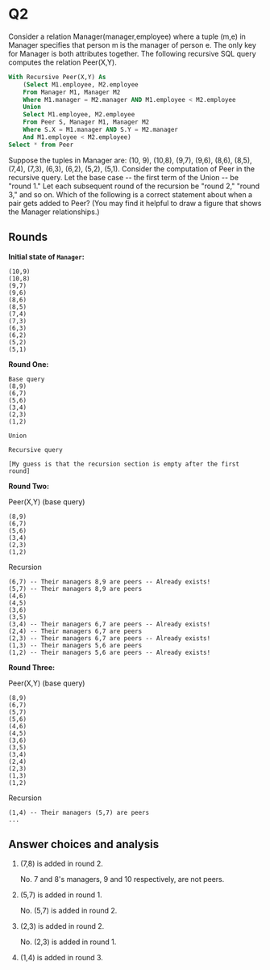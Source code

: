 Q2
=

Consider a relation Manager(manager,employee) where a tuple (m,e) in Manager specifies that person m is the manager of person e. The only key for Manager is both attributes together. The following recursive SQL query computes the relation Peer(X,Y).

```sql
With Recursive Peer(X,Y) As
    (Select M1.employee, M2.employee
    From Manager M1, Manager M2
    Where M1.manager = M2.manager AND M1.employee < M2.employee
    Union
    Select M1.employee, M2.employee
    From Peer S, Manager M1, Manager M2
    Where S.X = M1.manager AND S.Y = M2.manager
    And M1.employee < M2.employee)
Select * from Peer
```

Suppose the tuples in Manager are: (10, 9), (10,8), (9,7), (9,6), (8,6), (8,5), (7,4), (7,3), (6,3), (6,2), (5,2), (5,1). Consider the computation of Peer in the recursive query. Let the base case -- the first term of the Union -- be "round 1." Let each subsequent round of the recursion be "round 2," "round 3," and so on. Which of the following is a correct statement about when a pair gets added to Peer? (You may find it helpful to draw a figure that shows the Manager relationships.)

Rounds
-

**Initial state of `Manager`:**

```
(10,9)
(10,8)
(9,7)
(9,6)
(8,6)
(8,5)
(7,4)
(7,3)
(6,3)
(6,2)
(5,2)
(5,1)
```

**Round One:**

```
Base query
(8,9)
(6,7)
(5,6)
(3,4)
(2,3)
(1,2)

Union

Recursive query

[My guess is that the recursion section is empty after the first round]
```

**Round Two:**

Peer(X,Y) (base query)

```
(8,9)
(6,7)
(5,6)
(3,4)
(2,3)
(1,2)
```

Recursion

```
(6,7) -- Their managers 8,9 are peers -- Already exists!
(5,7) -- Their managers 8,9 are peers
(4,6)
(4,5)
(3,6)
(3,5)
(3,4) -- Their managers 6,7 are peers -- Already exists!
(2,4) -- Their managers 6,7 are peers
(2,3) -- Their managers 6,7 are peers -- Already exists!
(1,3) -- Their managers 5,6 are peers
(1,2) -- Their managers 5,6 are peers -- Already exists!
```

**Round Three:**

Peer(X,Y) (base query)

```
(8,9)
(6,7)
(5,7)
(5,6)
(4,6)
(4,5)
(3,6)
(3,5)
(3,4)
(2,4)
(2,3)
(1,3)
(1,2)
```

Recursion

```
(1,4) -- Their managers (5,7) are peers
...
```

Answer choices and analysis
-

1. (7,8) is added in round 2.

    No. 7 and 8's managers, 9 and 10 respectively, are not peers.

2. (5,7) is added in round 1.

    No. (5,7) is added in round 2.

3. (2,3) is added in round 2.

    No. (2,3) is added in round 1.

4. (1,4) is added in round 3.

